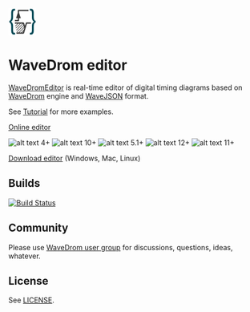 ![alt text](images/logo.png "logo")

# WaveDrom editor

[WaveDromEditor](http://wavedrom.com/editor.html) is real-time editor of digital timing diagrams based on [WaveDrom](https://github.com/drom/wavedrom) engine and [WaveJSON](https://github.com/drom/wavedrom/wiki/WaveJSON) format.

See [Tutorial](http://wavedrom.com/tutorial.html) for more examples.

[Online editor](http://wavedrom.com/editor.html)

![alt text](images/firefox_22.gif "firefox") 4+
![alt text](images/chrome_22.gif "chrome") 10+
![alt text](images/safari_22.gif "safari") 5.1+
![alt text](images/opera_22.gif "opera") 12+
![alt text](images/ie_22.gif "ie") 11+

[Download editor](https://github.com/wavedrom/wavedrom.github.io/releases)  (Windows, Mac, Linux)

## Builds

[![Build Status](https://travis-ci.org/wavedrom/wavedrom.github.io.svg?branch=master)](https://travis-ci.org/wavedrom/wavedrom.github.io)

## Community

Please use [WaveDrom user group](http://groups.google.com/group/wavedrom) for discussions, questions, ideas, whatever.

## License

See [LICENSE](LICENSE).
